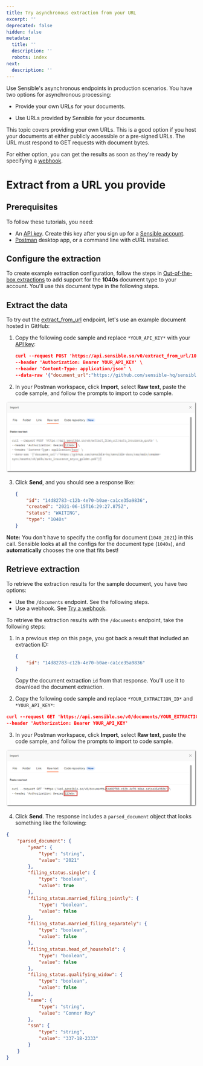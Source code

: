 ```yaml
---
title: Try asynchronous extraction from your URL
excerpt: ''
deprecated: false
hidden: false
metadata:
  title: ''
  description: ''
  robots: index
next:
  description: ''
---
```

Use Sensible's asynchronous endpoints in production scenarios. You have two options for asynchronous processing:

* Provide your own URLs for your documents. 

* Use URLs provided by Sensible for your documents. 

This topic covers providing your own URLs. This is a good option if you host your documents at either publicly accessible or a pre-signed URLs. The URL must respond to GET requests with document bytes.

For either option, you can get the results as soon as they're ready by specifying a [webhook](doc:api-tutorial-webhook).

# Extract from a URL you provide

## Prerequisites

To follow these tutorials, you need:

* An [API key](https://app.sensible.so/account). Create this key after you sign up for a [Sensible account](https://app.sensible.so/register). 
* [Postman](https://www.postman.com/) desktop app, or a command line with cURL installed.

## Configure the extraction

To create example extraction configuration, follow the steps in [Out-of-the-box extractions](doc:library-quickstart) to add support for the **1040s** document type to your account. You'll use this document type in the following steps.

## Extract the data

To try out the [extract\_from\_url](https://docs.sensible.so/reference/extract-from-url) endpoint, let's use an example document hosted in GitHub:

1. Copy the following code sample and replace `*YOUR_API_KEY*` with your [API key](https://app.sensible.so/account/):

   ```json
   curl --request POST 'https://api.sensible.so/v0/extract_from_url/1040s' \
   --header 'Authorization: Bearer YOUR_API_KEY' \
   --header 'Content-Type: application/json' \
   --data-raw '{"document_url":"https://github.com/sensible-hq/sensible-configuration-library/raw/main/templates/Tax%20Forms/1040s/refdocs/1040_2021_sample.pdf"}'
   ```

2. In your Postman workspace, click **Import**, select **Raw text**, paste the code sample, and follow the prompts to import to code sample.

  ![Click to enlarge](https://raw.githubusercontent.com/sensible-hq/sensible-docs/main/readme-sync/assets/v0/images/final/api_quickstart_postman_1.png)

3. Click **Send**, and you should see a response like:

   ```json
   {
       "id": "14d82783-c12b-4e70-b0ae-ca1ce35a9836",
       "created": "2021-06-15T16:29:27.875Z",
       "status": "WAITING",
       "type": "1040s"
   }
   ```

**Note:** You don't have to specify the config for document (`1040_2021`) in this call. Sensible looks at all the configs for the document type (`1040s`), and **automatically** chooses the one that fits best!

## Retrieve extraction

 To retrieve the extraction results for the sample document, you have two options:

* Use the `/documents` endpoint. See the following steps.
* Use a webhook. See [Try a webhook](doc:api-tutorial-webhook).

To retrieve the extraction results with the  `/documents` endpoint, take the following steps:

1. In a previous step on this page, you got back a result that included an extraction ID:

   ```json
   {
       "id": "14d82783-c12b-4e70-b0ae-ca1ce35a9836"
   }
   ```

   Copy the document extraction `id` from that response. You'll use it to download the document extraction.
2. Copy the following code sample and replace `*YOUR_EXTRACTION_ID*` and `*YOUR_API_KEY*`:

```json
curl --request GET 'https://api.sensible.so/v0/documents/YOUR_EXTRACTION_ID' \
--header 'Authorization: Bearer YOUR_API_KEY'
```

3. In your Postman workspace, click **Import**, select **Raw text**, paste the code sample, and follow the prompts to import to code sample.

  ![Click to enlarge](https://raw.githubusercontent.com/sensible-hq/sensible-docs/main/readme-sync/assets/v0/images/final/api_quickstart_postman_2.png)

4. Click **Send**. The response includes a `parsed_document` object that looks something like the following:

```json
{
	"parsed_document": {
		"year": {
			"type": "string",
			"value": "2021"
		},
		"filing_status.single": {
			"type": "boolean",
			"value": true
		},
		"filing_status.married_filing_jointly": {
			"type": "boolean",
			"value": false
		},
		"filing_status.married_filing_separately": {
			"type": "boolean",
			"value": false
		},
		"filing_status.head_of_household": {
			"type": "boolean",
			"value": false
		},
		"filing_status.qualifying_widow": {
			"type": "boolean",
			"value": false
		},
		"name": {
			"type": "string",
			"value": "Connor Roy"
		},
		"ssn": {
			"type": "string",
			"value": "337-18-2333"
		}
	}
}
```
